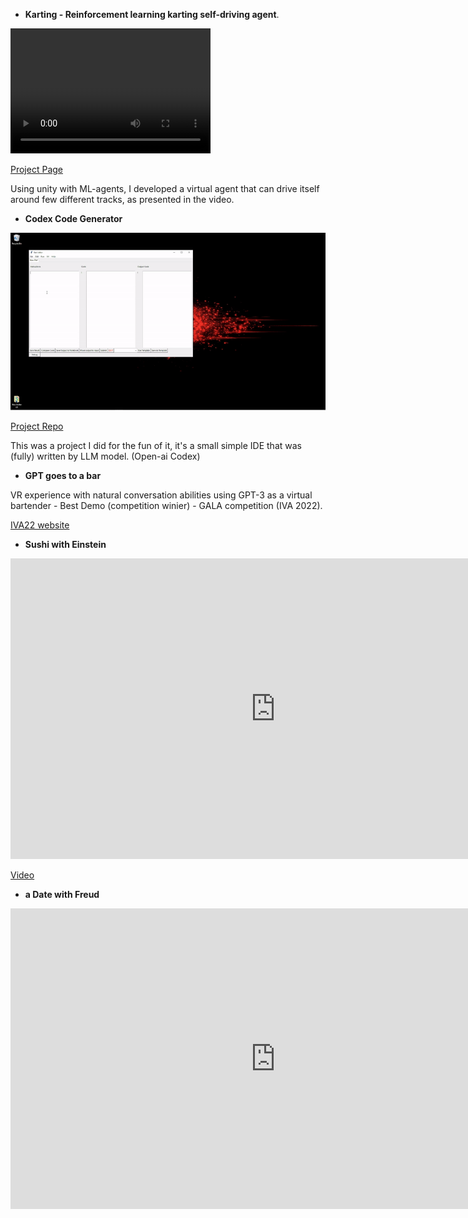 - **Karting - Reinforcement learning karting self-driving agent**.

<video src="https://github.com/alonshoa/Karting/raw/master/docs/images/movie.mp4" width="320" height="200" controls preload></video>

[Project Page](https://alonshoa.github.io/Karting/)

Using unity with ML-agents, I developed a virtual agent that can drive itself around few different tracks, as presented in the video.

- **Codex Code Generator**


<img src="https://github.com/alonshoa/SW_IDE/raw/main/output.gif" /> 

[Project Repo](https://github.com/alonshoa/SW_IDE)

This was a project I did for the fun of it,
it's a small simple IDE that was (fully) written by LLM model. (Open-ai Codex)


- **GPT goes to a bar**
  
VR experience with natural conversation abilities using GPT-3 as a virtual bartender - Best Demo (competition winier) - GALA competition (IVA 2022).

[IVA22 website](https://ivaconference2022.ualg.pt/program/gala/)


- **Sushi with Einstein**

<iframe width="848" height="481" src="https://www.youtube.com/embed/98QKzT1dkpo" title="Three Scientists and a Philosopher Go to a Bar" frameborder="0" allow="accelerometer; autoplay; clipboard-write; encrypted-media; gyroscope; picture-in-picture; web-share" referrerpolicy="strict-origin-when-cross-origin" allowfullscreen></iframe>

[Video](https://youtu.be/98QKzT1dkpo?t=30)



- **a Date with Freud**

<iframe width="848" height="481" src="https://www.youtube.com/embed/gh4LszoIQ94" title="Date with Freud; XR and AI Live Performance" frameborder="0" allow="accelerometer; autoplay; clipboard-write; encrypted-media; gyroscope; picture-in-picture; web-share" referrerpolicy="strict-origin-when-cross-origin" allowfullscreen></iframe>

